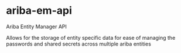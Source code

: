 # ariba-em-api
Ariba Entity Manager API

Allows for the storage of entity specific data for ease of managing the passwords and shared secrets across multiple ariba entities
